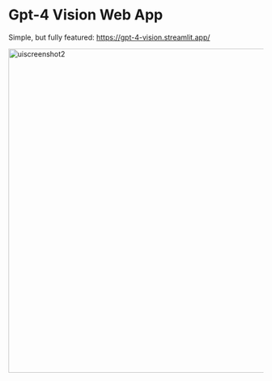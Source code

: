 # Gpt-4 Vision Web App
Simple, but fully featured: https://gpt-4-vision.streamlit.app/

<img width="641" alt="uiscreenshot2" src="https://github.com/d3n7/gpt-4-vision-app/assets/29033313/5fed52aa-6aa8-419b-af05-bf67a1ab37cd">
